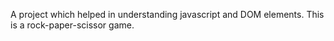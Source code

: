 A project which helped in understanding javascript and DOM elements.
This is a rock-paper-scissor game.
